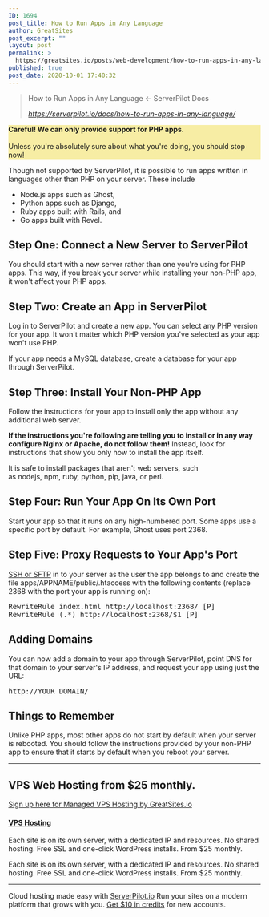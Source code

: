 ```yaml
---
ID: 1694
post_title: How to Run Apps in Any Language
author: GreatSites
post_excerpt: ""
layout: post
permalink: >
  https://greatsites.io/posts/web-development/how-to-run-apps-in-any-language/
published: true
post_date: 2020-10-01 17:40:32
---
```

<!-- wp:quote -->
<blockquote class="wp-block-quote"><p>How to Run Apps in Any Language ← ServerPilot Docs</p><cite><a href="https://serverpilot.io/docs/how-to-run-apps-in-any-language/">https://serverpilot.io/docs/how-to-run-apps-in-any-language/</a></cite></blockquote>
<!-- /wp:quote -->

<!-- wp:paragraph {"style":{"color":{"background":"#f7eda4"}}} -->
<p class="has-background" style="background-color:#f7eda4"><strong>Careful! We can only provide support for PHP apps.</strong><br><br>Unless you're absolutely sure about what you're doing, you should stop now!</p>
<!-- /wp:paragraph -->

<!-- wp:paragraph -->
<p>Though not supported by ServerPilot, it is possible to run apps written in languages other than PHP on your server. These include</p>
<!-- /wp:paragraph -->

<!-- wp:list -->
<ul><li>Node.js apps such as Ghost,</li><li>Python apps such as Django,</li><li>Ruby apps built with Rails, and</li><li>Go apps built with Revel.</li></ul>
<!-- /wp:list -->

<!-- wp:heading -->
<h2>Step One: Connect a New Server to ServerPilot</h2>
<!-- /wp:heading -->

<!-- wp:paragraph -->
<p>You should start with a new server rather than one you're using for PHP apps. This way, if you break your server while installing your non-PHP app, it won't affect your PHP apps.</p>
<!-- /wp:paragraph -->

<!-- wp:heading -->
<h2>Step Two: Create an App in ServerPilot</h2>
<!-- /wp:heading -->

<!-- wp:paragraph -->
<p>Log in to ServerPilot and create a new app. You can select any PHP version for your app. It won't matter which PHP version you've selected as your app won't use PHP.</p>
<!-- /wp:paragraph -->

<!-- wp:paragraph -->
<p>If your app needs a MySQL database, create a database for your app through ServerPilot.</p>
<!-- /wp:paragraph -->

<!-- wp:heading -->
<h2>Step Three: Install Your Non-PHP App</h2>
<!-- /wp:heading -->

<!-- wp:paragraph -->
<p>Follow the instructions for your app to install only the app without any additional web server.</p>
<!-- /wp:paragraph -->

<!-- wp:paragraph -->
<p><strong>If the instructions you're following are telling you to install or in any way configure Nginx or Apache, do not follow them!</strong>&nbsp;Instead, look for instructions that show you only how to install the app itself.</p>
<!-- /wp:paragraph -->

<!-- wp:paragraph -->
<p>It is safe to install packages that aren't web servers, such as&nbsp;nodejs,&nbsp;npm,&nbsp;ruby,&nbsp;python,&nbsp;pip,&nbsp;java, or&nbsp;perl.</p>
<!-- /wp:paragraph -->

<!-- wp:heading -->
<h2>Step Four: Run Your App On Its Own Port</h2>
<!-- /wp:heading -->

<!-- wp:paragraph -->
<p>Start your app so that it runs on any high-numbered port. Some apps use a specific port by default. For example, Ghost uses port 2368.</p>
<!-- /wp:paragraph -->

<!-- wp:heading -->
<h2>Step Five: Proxy Requests to Your App's Port</h2>
<!-- /wp:heading -->

<!-- wp:paragraph -->
<p><a href="https://serverpilot.io/docs/getting-started-with-ssh-and-sftp/">SSH or SFTP</a>&nbsp;in to your server as the user the app belongs to and create the file&nbsp;apps/APPNAME/public/.htaccess&nbsp;with the following contents (replace 2368 with the port your app is running on):</p>
<!-- /wp:paragraph -->

<!-- wp:preformatted -->
<pre class="wp-block-preformatted">RewriteRule index.html http://localhost:2368/ [P]
RewriteRule (.*) http://localhost:2368/$1 [P]</pre>
<!-- /wp:preformatted -->

<!-- wp:heading -->
<h2>Adding Domains</h2>
<!-- /wp:heading -->

<!-- wp:paragraph -->
<p>You can now add a domain to your app through ServerPilot, point DNS for that domain to your server's IP address, and request your app using just the URL:</p>
<!-- /wp:paragraph -->

<!-- wp:preformatted -->
<pre class="wp-block-preformatted">http://YOUR_DOMAIN/</pre>
<!-- /wp:preformatted -->

<!-- wp:heading -->
<h2>Things to Remember</h2>
<!-- /wp:heading -->

<!-- wp:paragraph -->
<p>Unlike PHP apps, most other apps do not start by default when your server is rebooted. You should follow the instructions provided by your non-PHP app to ensure that it starts by default when you reboot your server.</p>
<!-- /wp:paragraph -->

<!-- wp:separator -->
<hr class="wp-block-separator"/>
<!-- /wp:separator -->

<!-- wp:heading -->
<h2>VPS Web Hosting from $25 monthly.</h2>
<!-- /wp:heading -->

<!-- wp:paragraph -->
<p><a href="https://greatsites.hostlaunchcdn.com/">Sign up&nbsp;here&nbsp;for Managed VPS Hosting by GreatSites.io</a></p>
<!-- /wp:paragraph -->

<!-- wp:html -->
<a
title="VPS Hosting" href="/services#webhosting">                        <span
class="fa-stack fa-5x"><i
class="fa fa-circle fa-stack-2x icon-background-default"></i> <i
class="feature-icon fa fa fa-laptop fa-stack-1x" style="color: white;"></i></span>                        </a></div><h4><a
title="VPS Hosting" href="/services#webhosting">VPS Hosting</a></h4><div
class="feature-item-content"><p>Each site is on its own server, with a dedicated IP and resources. No shared hosting. Free SSL and one-click WordPress installs. From $25 monthly.</p></div></div></div>
<!-- /wp:html -->

<!-- wp:paragraph -->
<p>Each site is on its own server, with a dedicated IP and resources. No shared hosting. Free SSL and one-click WordPress installs. From $25 monthly.</p>
<!-- /wp:paragraph -->

<!-- wp:separator -->
<hr class="wp-block-separator"/>
<!-- /wp:separator -->

<!-- wp:paragraph -->
<p>Cloud hosting made easy with&nbsp;<a href="https://serverpilot.io/a/97d64f89192c">ServerPilot.io</a>&nbsp;Run your sites on a modern platform that grows with you.&nbsp;<a href="https://serverpilot.io/a/97d64f89192c">Get $10 in credits</a>&nbsp;for new accounts.</p>
<!-- /wp:paragraph -->